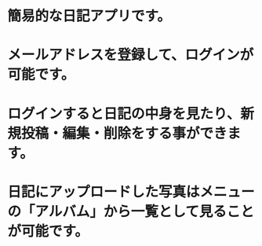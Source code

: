 # 簡易的な日記アプリです。
# メールアドレスを登録して、ログインが可能です。
# ログインすると日記の中身を見たり、新規投稿・編集・削除をする事ができます。
# 日記にアップロードした写真はメニューの「アルバム」から一覧として見ることが可能です。